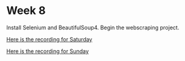 # Week 8

Install Selenium and BeautifulSoup4. Begin the webscraping project.

[Here is the recording for Saturday]()

[Here is the recording for Sunday]()
